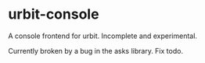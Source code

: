 # urbit-console

A console frontend for urbit. Incomplete and experimental.

Currently broken by a bug in the asks library. Fix todo.
